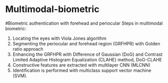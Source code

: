 # Multimodal-biometric
#Biometric authentication with forehead and periocular
Steps in multimodal biometric:
1. Locating the eyes with Viola Jones algorithm
2. Segmenting the periocular and forehead region (GRFHPR) with Golden ratio approach
3. Enhancing the GRFHPR with Difference of 	Gaussian 	(DoG) and Contrast Limited 	Adaptive Histogram 	Equalization (CLAHE) 	method, DoG-CLAHE
4. Constructive features are extracted with multilayer CNN (MLCNN)
5. Identification is performed with multiclass support vector machine (SVM). 
